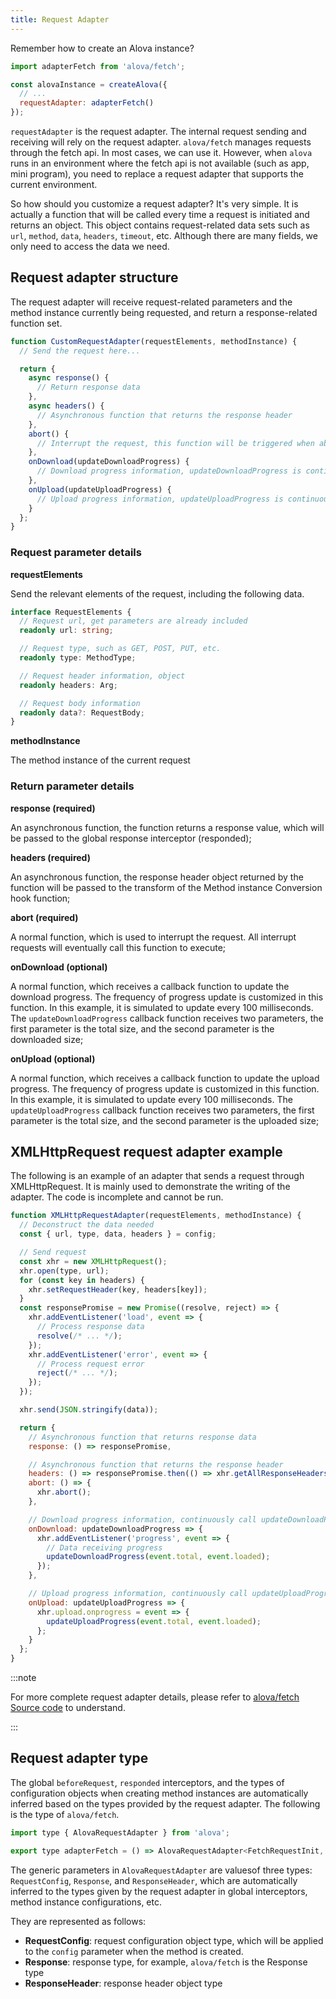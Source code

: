 ```yaml
---
title: Request Adapter
---
```


Remember how to create an Alova instance?

```javascript
import adapterFetch from 'alova/fetch';

const alovaInstance = createAlova({
  // ...
  requestAdapter: adapterFetch()
});
```

`requestAdapter` is the request adapter. The internal request sending and receiving will rely on the request adapter. `alova/fetch` manages requests through the fetch api. In most cases, we can use it. However, when `alova` runs in an environment where the fetch api is not available (such as app, mini program), you need to replace a request adapter that supports the current environment.

So how should you customize a request adapter? It's very simple. It is actually a function that will be called every time a request is initiated and returns an object. This object contains request-related data sets such as `url`, `method`, `data`, `headers`, `timeout`, etc. Although there are many fields, we only need to access the data we need.

## Request adapter structure

The request adapter will receive request-related parameters and the method instance currently being requested, and return a response-related function set.

```javascript
function CustomRequestAdapter(requestElements, methodInstance) {
  // Send the request here...

  return {
    async response() {
      // Return response data
    },
    async headers() {
      // Asynchronous function that returns the response header
    },
    abort() {
      // Interrupt the request, this function will be triggered when abort is called externally
    },
    onDownload(updateDownloadProgress) {
      // Download progress information, updateDownloadProgress is continuously called internally to update the download progress
    },
    onUpload(updateUploadProgress) {
      // Upload progress information, updateUploadProgress is continuously called internally to update the upload progress
    }
  };
}
```

### Request parameter details

**requestElements**

Send the relevant elements of the request, including the following data.

```typescript
interface RequestElements {
  // Request url, get parameters are already included
  readonly url: string;

  // Request type, such as GET, POST, PUT, etc.
  readonly type: MethodType;

  // Request header information, object
  readonly headers: Arg;

  // Request body information
  readonly data?: RequestBody;
}
```

**methodInstance**

The method instance of the current request

### Return parameter details

**response (required)**

An asynchronous function, the function returns a response value, which will be passed to the global response interceptor (responded);

**headers (required)**

An asynchronous function, the response header object returned by the function will be passed to the transform of the Method instance Conversion hook function;

**abort (required)**

A normal function, which is used to interrupt the request. All interrupt requests will eventually call this function to execute;

**onDownload (optional)**

A normal function, which receives a callback function to update the download progress. The frequency of progress update is customized in this function. In this example, it is simulated to update every 100 milliseconds. The `updateDownloadProgress` callback function receives two parameters, the first parameter is the total size, and the second parameter is the downloaded size;

**onUpload (optional)**

A normal function, which receives a callback function to update the upload progress. The frequency of progress update is customized in this function. In this example, it is simulated to update every 100 milliseconds. The `updateUploadProgress` callback function receives two parameters, the first parameter is the total size, and the second parameter is the uploaded size;

## XMLHttpRequest request adapter example

The following is an example of an adapter that sends a request through XMLHttpRequest. It is mainly used to demonstrate the writing of the adapter. The code is incomplete and cannot be run.

```javascript
function XMLHttpRequestAdapter(requestElements, methodInstance) {
  // Deconstruct the data needed
  const { url, type, data, headers } = config;

  // Send request
  const xhr = new XMLHttpRequest();
  xhr.open(type, url);
  for (const key in headers) {
    xhr.setRequestHeader(key, headers[key]);
  }
  const responsePromise = new Promise((resolve, reject) => {
    xhr.addEventListener('load', event => {
      // Process response data
      resolve(/* ... */);
    });
    xhr.addEventListener('error', event => {
      // Process request error
      reject(/* ... */);
    });
  });

  xhr.send(JSON.stringify(data));

  return {
    // Asynchronous function that returns response data
    response: () => responsePromise,

    // Asynchronous function that returns the response header
    headers: () => responsePromise.then(() => xhr.getAllResponseHeaders()),
    abort: () => {
      xhr.abort();
    },

    // Download progress information, continuously call updateDownloadProgress internally to update the download progress
    onDownload: updateDownloadProgress => {
      xhr.addEventListener('progress', event => {
        // Data receiving progress
        updateDownloadProgress(event.total, event.loaded);
      });
    },

    // Upload progress information, continuously call updateUploadProgress internally to update the upload progress
    onUpload: updateUploadProgress => {
      xhr.upload.onprogress = event => {
        updateUploadProgress(event.total, event.loaded);
      };
    }
  };
}
```

:::note

For more complete request adapter details, please refer to [alova/fetch Source code](https://github.com/alovajs/alova/blob/main/packages/alova/src/predefine/adapterFetch.ts) to understand.

:::

## Request adapter type

The global `beforeRequest`, `responded` interceptors, and the types of configuration objects when creating method instances are automatically inferred based on the types provided by the request adapter. The following is the type of `alova/fetch`.

```javascript
import type { AlovaRequestAdapter } from 'alova';

export type adapterFetch = () => AlovaRequestAdapter<FetchRequestInit, Response, Headers>;
```

The generic parameters in `AlovaRequestAdapter` are values ​​of three types: `RequestConfig`, `Response`, and `ResponseHeader`, which are automatically inferred to the types given by the request adapter in global interceptors, method instance configurations, etc.

They are represented as follows:

- **RequestConfig**: request configuration object type, which will be applied to the `config` parameter when the method is created.
- **Response**: response type, for example, `alova/fetch` is the Response type
- **ResponseHeader**: response header object type
